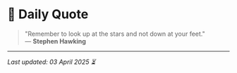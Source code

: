# 📜 Daily Quote

> "Remember to look up at the stars and not down at your feet."  
> — **Stephen Hawking**

---

_Last updated: 03 April 2025 ⏳_
